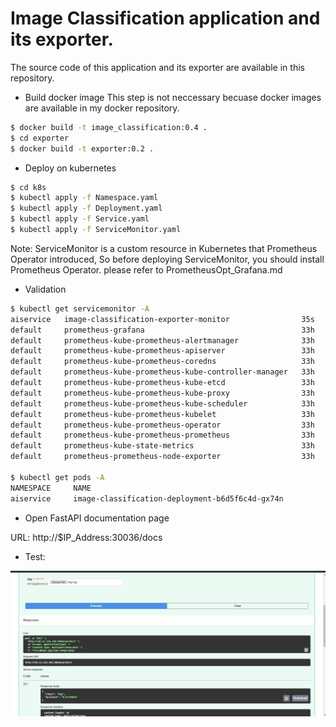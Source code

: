 # Image Classification application and its exporter.
The source code of this application and its exporter are available in this repository. 

+ Build docker image
This step is not neccessary becuase docker images are available in my docker repository.
```bash
$ docker build -t image_classification:0.4 .
$ cd exporter
$ docker build -t exporter:0.2 .
```

+ Deploy on kubernetes
```bash
$ cd k8s
$ kubectl apply -f Namespace.yaml
$ kubectl apply -f Deployment.yaml
$ kubectl apply -f Service.yaml
$ kubectl apply -f ServiceMonitor.yaml
```
Note: ServiceMonitor is a custom resource in Kubernetes that Prometheus Operator introduced, So before deploying ServiceMonitor, you should install Prometheus Operator. please refer to PrometheusOpt_Grafana.md

+ Validation
```bash
$ kubectl get servicemonitor -A
aiservice   image-classification-exporter-monitor                35s
default     prometheus-grafana                                   33h
default     prometheus-kube-prometheus-alertmanager              33h
default     prometheus-kube-prometheus-apiserver                 33h
default     prometheus-kube-prometheus-coredns                   33h
default     prometheus-kube-prometheus-kube-controller-manager   33h
default     prometheus-kube-prometheus-kube-etcd                 33h
default     prometheus-kube-prometheus-kube-proxy                33h
default     prometheus-kube-prometheus-kube-scheduler            33h
default     prometheus-kube-prometheus-kubelet                   33h
default     prometheus-kube-prometheus-operator                  33h
default     prometheus-kube-prometheus-prometheus                33h
default     prometheus-kube-state-metrics                        33h
default     prometheus-prometheus-node-exporter                  33h

$ kubectl get pods -A
NAMESPACE     NAME                                                     READY   STATUS        RESTARTS          AGE
aiservice     image-classification-deployment-b6d5f6c4d-gx74n          2/2     Running       0                 50s
```


+ Open FastAPI documentation page

URL: http://$IP_Address:30036/docs

+ Test:

![alt text](./docs/img/Predicr_dog.png)
